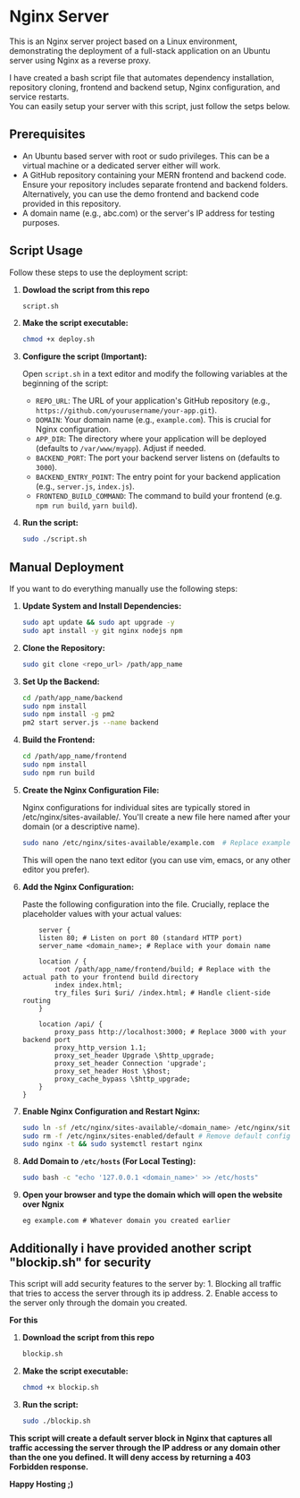 # Nginx Server
This is an Nginx server project based on a Linux environment, demonstrating the deployment of a full-stack application on an Ubuntu server using Nginx as a reverse proxy.

I have created a bash script file that automates dependency installation, repository cloning, frontend and backend setup, Nginx configuration, and service restarts.<br>
You can easily setup your server with this script, just follow the setps below.

## Prerequisites

*   An Ubuntu based server with root or sudo privileges. This can be a virtual machine or a dedicated server either will work.
*   A GitHub repository containing your MERN frontend and backend code. Ensure your repository includes separate frontend and backend folders. Alternatively, you can use the demo frontend and backend code provided in this repository. 
*   A domain name (e.g., abc.com) or the server's IP address for testing purposes.

## Script Usage
Follow these steps to use the deployment script:

1.  **Dowload the script from this repo**
    ```bash
    script.sh
    ```
2.  **Make the script executable:**

    ```bash
    chmod +x deploy.sh
    ```

3.  **Configure the script (Important):**

    Open `script.sh` in a text editor and modify the following variables at the beginning of the script:

    *   `REPO_URL`: The URL of your application's GitHub repository (e.g., `https://github.com/yourusername/your-app.git`).
    *   `DOMAIN`: Your domain name (e.g., `example.com`). This is crucial for Nginx configuration.
    *   `APP_DIR`: The directory where your application will be deployed (defaults to `/var/www/myapp`). Adjust if needed.
    *   `BACKEND_PORT`: The port your backend server listens on (defaults to `3000`).
    *   `BACKEND_ENTRY_POINT`: The entry point for your backend application (e.g., `server.js`, `index.js`).
    *   `FRONTEND_BUILD_COMMAND`: The command to build your frontend (e.g. `npm run build`, `yarn build`).

4.  **Run the script:**

    ```bash
    sudo ./script.sh
    ```

## Manual Deployment

If you want to do everything manually use the following steps:

1.  **Update System and Install Dependencies:**

    ```bash
    sudo apt update && sudo apt upgrade -y
    sudo apt install -y git nginx nodejs npm
    ```

2.  **Clone the Repository:**

    ```bash
    sudo git clone <repo_url> /path/app_name
    ```

3.  **Set Up the Backend:**

    ```bash
    cd /path/app_name/backend 
    sudo npm install
    sudo npm install -g pm2 
    pm2 start server.js --name backend
    ```

4.  **Build the Frontend:**

    ```bash
    cd /path/app_name/frontend 
    sudo npm install
    sudo npm run build
    ```

5.  **Create the Nginx Configuration File:**
    
    Nginx configurations for individual sites are typically stored in /etc/nginx/sites-available/. You'll create a new file here named after your domain (or a descriptive name).
    ```bash
    sudo nano /etc/nginx/sites-available/example.com  # Replace example.com with your domain
    ```
    This will open the nano text editor (you can use vim, emacs, or any other editor you prefer).

6. **Add the Nginx Configuration:**

    Paste the following configuration into the file. Crucially, replace the placeholder values with your actual values:
    ```nginx
        server {
        listen 80; # Listen on port 80 (standard HTTP port)
        server_name <domain_name>; # Replace with your domain name
    
        location / {
            root /path/app_name/frontend/build; # Replace with the actual path to your frontend build directory
            index index.html;
            try_files $uri $uri/ /index.html; # Handle client-side routing
        }
    
        location /api/ {
            proxy_pass http://localhost:3000; # Replace 3000 with your backend port
            proxy_http_version 1.1;
            proxy_set_header Upgrade \$http_upgrade;
            proxy_set_header Connection 'upgrade';
            proxy_set_header Host \$host;
            proxy_cache_bypass \$http_upgrade;
        }
    }
    ```

7.  **Enable Nginx Configuration and Restart Nginx:**

    ```bash
    sudo ln -sf /etc/nginx/sites-available/<domain_name> /etc/nginx/sites-enabled/
    sudo rm -f /etc/nginx/sites-enabled/default # Remove default config
    sudo nginx -t && sudo systemctl restart nginx
    ```

7.  **Add Domain to `/etc/hosts` (For Local Testing):**

    ```bash
    sudo bash -c "echo '127.0.0.1 <domain_name>' >> /etc/hosts"
    ```
8. **Open your browser and type the domain which will open the website over Ngnix**
    ```
    eg example.com # Whatever domain you created earlier
    ```


## Additionally i have provided another script "blockip.sh" for security

 This script will add security features to the server by:
    1. Blocking all traffic that tries to access the server through its ip address.
    2. Enable access to the server only through the domain you created.

**For this**
1. **Download the script from this repo**
    ```bash
    blockip.sh
    ```
2.  **Make the script executable:**

    ```bash
    chmod +x blockip.sh
    ```
3. **Run the script:**

    ```bash
    sudo ./blockip.sh
    ```
**This script will create a default server block in Nginx that captures all traffic accessing the server through the IP address or any domain other than the one you defined. It will deny access by returning a 403 Forbidden response.**

**Happy Hosting ;)**
